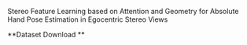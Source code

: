 
Stereo Feature Learning based on Attention and Geometry for Absolute Hand Pose Estimation in Egocentric Stereo Views

**Dataset Download ** 
